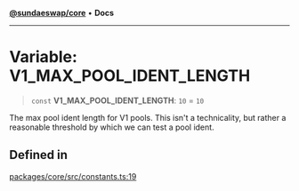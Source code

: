 [**@sundaeswap/core**](../../README.md) • **Docs**

***

# Variable: V1\_MAX\_POOL\_IDENT\_LENGTH

> `const` **V1\_MAX\_POOL\_IDENT\_LENGTH**: `10` = `10`

The max pool ident length for V1 pools. This isn't a technicality, but
rather a reasonable threshold by which we can test a pool ident.

## Defined in

[packages/core/src/constants.ts:19](https://github.com/SundaeSwap-finance/sundae-sdk/blob/main/packages/core/src/constants.ts#L19)
